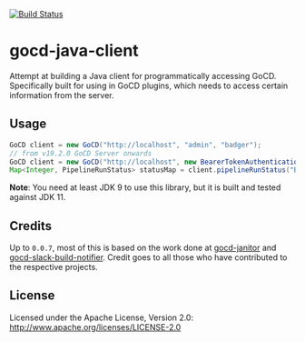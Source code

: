 [![Build Status](https://travis-ci.org/ashwanthkumar/gocd-java-client.svg?branch=master)](https://travis-ci.org/ashwanthkumar/gocd-java-client)
# gocd-java-client

Attempt at building a Java client for programmatically accessing GoCD.
Specifically built for using in GoCD plugins, which needs to access certain information from the server.

## Usage
```java
GoCD client = new GoCD("http://localhost", "admin", "badger");
// from v19.2.0 GoCD Server onwards
GoCD client = new GoCD("http://localhost", new BearerTokenAuthentication("PERSONAL_ACCESS_TOKEN"));
Map<Integer, PipelineRunStatus> statusMap = client.pipelineRunStatus("Build-Linux");
```

**Note**: You need at least JDK 9 to use this library, but it is built and tested against JDK 11.

## Credits
Up to `0.0.7`, most of this is based on the work done at [gocd-janitor](https://github.com/ashwanthkumar/gocd-janitor)
and [gocd-slack-build-notifier](https://github.com/ashwanthkumar/gocd-slack-build-notifier).
Credit goes to all those who have contributed to the respective projects.

## License
Licensed under the Apache License, Version 2.0: http://www.apache.org/licenses/LICENSE-2.0
